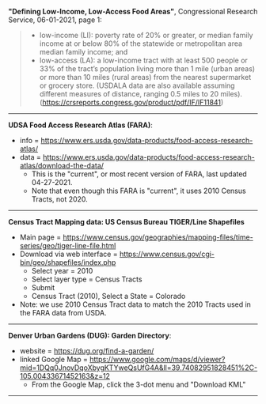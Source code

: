 **"Defining Low-Income, Low-Access Food Areas"**, Congressional Research Service, 06-01-2021, page 1:
> - low-income (LI): poverty rate of 20% or greater, or median family income at or below 80% of the statewide or metropolitan area median family income; and 
> - low-access (LA): a low-income tract with at least 500 people or 33% of the tract’s population living more than 1 mile (urban areas) or more than 10 miles (rural areas) from the nearest supermarket or grocery store. (USDALA data are also available assuming different measures of distance, ranging 0.5 miles to 20 miles).
(https://crsreports.congress.gov/product/pdf/IF/IF11841)
----

**UDSA Food Access Research Atlas (FARA)**:
- info = https://www.ers.usda.gov/data-products/food-access-research-atlas/
- data = https://www.ers.usda.gov/data-products/food-access-research-atlas/download-the-data/
    - This is the "current", or most recent version of FARA, last updated 04-27-2021.
    - Note that even though this FARA is "current", it uses 2010 Census Tracts, not 2020.
----

**Census Tract Mapping data: US Census Bureau TIGER/Line Shapefiles**
- Main page = https://www.census.gov/geographies/mapping-files/time-series/geo/tiger-line-file.html
- Download via web interface = https://www.census.gov/cgi-bin/geo/shapefiles/index.php 
    - Select year = 2010
    - Select layer type = Census Tracts
    - Submit
    - Census Tract (2010), Select a State = Colorado
- Note: we use 2010 Census Tract data to match the 2010 Tracts used in the FARA data from USDA.
----

**Denver Urban Gardens (DUG): Garden Directory**:
- website = https://dug.org/find-a-garden/
- linked Google Map = https://www.google.com/maps/d/viewer?mid=1DQq0JnovDqoXbygKTYweQsUfG4A&ll=39.74082951828451%2C-105.00433671452163&z=12
    - From the Google Map, click the 3-dot menu and "Download KML"
----
